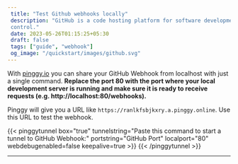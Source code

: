 ```yaml
---
 title: "Test Github webhooks locally" 
 description: "GitHub is a code hosting platform for software development and version 
 control."
 date: 2023-05-26T01:15:25+05:30 
 draft: false 
 tags: ["guide", "webhook"]
 og_image: "/quickstart/images/github.svg"
---
```


With [pinggy.io](https://pinggy.io) you can share your GitHub Webhook from localhost with just a single command. **Replace the port 80 with the port where your local development server is running and make sure it is ready to receive requests (e.g. http://localhost:80/webhooks).**

Pinggy will give you a URL like `https://ranlkfsbjkxry.a.pinggy.online`. Use this URL to test the webhook.

{{< pinggytunnel box="true" tunnelstring="Paste this command to start a tunnel to GitHub Webhook:" portstring="GitHub Port" localport="80" webdebugenabled=false keepalive=true >}}
{{< /pinggytunnel >}}

<hr>
